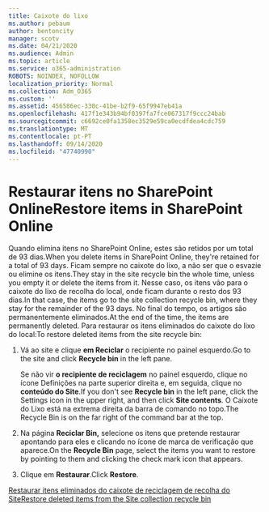 ```yaml
---
title: Caixote do lixo
ms.author: pebaum
author: bentoncity
manager: scotv
ms.date: 04/21/2020
ms.audience: Admin
ms.topic: article
ms.service: o365-administration
ROBOTS: NOINDEX, NOFOLLOW
localization_priority: Normal
ms.collection: Adm_O365
ms.custom: ''
ms.assetid: 456586ec-330c-41be-b2f9-65f9947eb41a
ms.openlocfilehash: 417f1e343b94bf0397fa7fce067317f9ccc24bab
ms.sourcegitcommit: c6692ce0fa1358ec3529e59ca0ecdfdea4cdc759
ms.translationtype: MT
ms.contentlocale: pt-PT
ms.lasthandoff: 09/14/2020
ms.locfileid: "47740990"
---
```

# <a name="restore-items-in-sharepoint-online"></a><span data-ttu-id="d15de-102">Restaurar itens no SharePoint Online</span><span class="sxs-lookup"><span data-stu-id="d15de-102">Restore items in SharePoint Online</span></span>

<span data-ttu-id="d15de-103">Quando elimina itens no SharePoint Online, estes são retidos por um total de 93 dias.</span><span class="sxs-lookup"><span data-stu-id="d15de-103">When you delete items in SharePoint Online, they're retained for a total of 93 days.</span></span> <span data-ttu-id="d15de-104">Ficam sempre no caixote do lixo, a não ser que o esvazie ou elimine os itens.</span><span class="sxs-lookup"><span data-stu-id="d15de-104">They stay in the site recycle bin the whole time, unless you empty it or delete the items from it.</span></span> <span data-ttu-id="d15de-105">Nesse caso, os itens vão para o caixote do lixo de recolha do local, onde ficam durante o resto dos 93 dias.</span><span class="sxs-lookup"><span data-stu-id="d15de-105">In that case, the items go to the site collection recycle bin, where they stay for the remainder of the 93 days.</span></span> <span data-ttu-id="d15de-106">No final do tempo, os artigos são permanentemente eliminados.</span><span class="sxs-lookup"><span data-stu-id="d15de-106">At the end of the time, the items are permanently deleted.</span></span> <span data-ttu-id="d15de-107">Para restaurar os itens eliminados do caixote do lixo do local:</span><span class="sxs-lookup"><span data-stu-id="d15de-107">To restore deleted items from the site recycle bin:</span></span>
  
1. <span data-ttu-id="d15de-108">Vá ao site e clique **em Reciclar** o recipiente no painel esquerdo.</span><span class="sxs-lookup"><span data-stu-id="d15de-108">Go to the site and click **Recycle bin** in the left pane.</span></span> 
    
    <span data-ttu-id="d15de-109">Se não vir **o recipiente de reciclagem** no painel esquerdo, clique no ícone Definições na parte superior direita e, em seguida, clique no **conteúdo do Site**.</span><span class="sxs-lookup"><span data-stu-id="d15de-109">If you don't see **Recycle bin** in the left pane, click the Settings icon in the upper right, and then click **Site contents**.</span></span> <span data-ttu-id="d15de-110">O Caixote do Lixo está na extrema direita da barra de comando no topo.</span><span class="sxs-lookup"><span data-stu-id="d15de-110">The Recycle Bin is on the far right of the command bar at the top.</span></span>
    
2. <span data-ttu-id="d15de-111">Na página **Reciclar Bin,** selecione os itens que pretende restaurar apontando para eles e clicando no ícone de marca de verificação que aparece.</span><span class="sxs-lookup"><span data-stu-id="d15de-111">On the **Recycle Bin** page, select the items you want to restore by pointing to them and clicking the check mark icon that appears.</span></span> 
    
3. <span data-ttu-id="d15de-112">Clique em **Restaurar**.</span><span class="sxs-lookup"><span data-stu-id="d15de-112">Click **Restore**.</span></span>
    
[<span data-ttu-id="d15de-113">Restaurar itens eliminados do caixote de reciclagem de recolha do Site</span><span class="sxs-lookup"><span data-stu-id="d15de-113">Restore deleted items from the Site collection recycle bin</span></span>](https://go.microsoft.com/fwlink/?linkid=866439)
  

